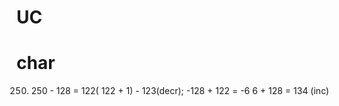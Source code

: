 
# UC


# char
250.  250 - 128 = 122( 122 + 1) - 123(decr);
      -128 + 122 = -6
      6 + 128 = 134 (inc)
